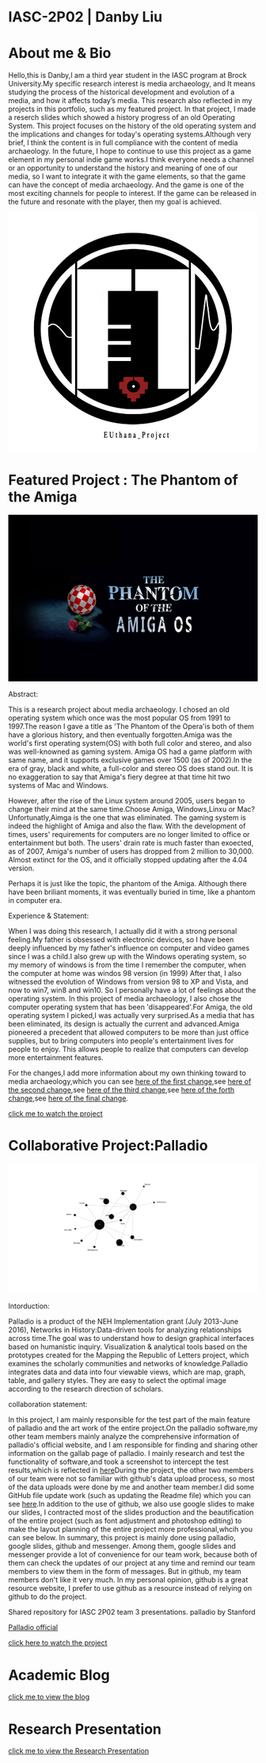 # IASC-2P02 | Danby Liu 

# About me & Bio

Hello,this is Danby,I am a third year student in the IASC program at Brock University.My specific research interest is media archaeology, and It means studying the process of the historical development and evolution of a media, and how it affects today’s media. This research also reflected in my projects in this portfolio, such as my featured project. In that project, I made a reserch slides which showed a history progress of an old Operating System. This project focuses on the history of the old operating system and the implications and changes for today's operating systems.Although very brief, I think the content is in full compliance with the content of media archaeology. In the future, I hope to continue to use this project as a game element in my  personal indie game works.I think everyone needs a channel or an opportunity to understand the history and meaning of one of our media, so I want to integrate it with the game elements, so that the game can have the concept of media archaeology. And the game is one of the most exciting channels for people to interest. If the game can be released in the future and resonate with the player, then my goal is achieved.


![](images/EU.jpg)


# Featured Project : The Phantom of the Amiga
![](img/cover1.jpg)

Abstract:

This is a research project about media archaeology. I chosed an old operating system which once was the most popular OS from 1991 to 1997.The reason I gave a title as 'The Phantom of the Opera'is both of them have a glorious history, and then eventually forgotten.Amiga was the world's first operating system(OS) with both full color and stereo, and also was well-knowned as gaming system. Amiga OS had a game platform with same name, and it supports exclusive games over 1500 (as of 2002).In the era of gray, black and white, a full-color and stereo OS does stand out. It is no exaggeration to say that Amiga's fiery degree at that time hit two systems of Mac and Windows.

However, after the rise of the Linux system around 2005, users began to change their mind at the same time.Choose Amiga, Windows,Linxu or Mac? Unfortunatly,Aimga is the one that was eliminated. The gaming system is indeed the highlight of Amiga and also the flaw. With the development of times, users' requirements for computers are no longer limited to office or entertainment but both. The users' drain rate is much faster than exoected, as of 2007, Amiga's number of users has dropped from 2 million to 30,000. Almost extinct for the OS, and it officially stopped updating after the 4.04 version.

Perhaps it is just like the topic, the phantom of the Amiga. Although there have been briliant moments, it was eventually buried in time, like a phantom in computer era.

Experience & Statement:

When I was doing this research, I actually did it with a strong personal feeling.My father is obsessed with electronic devices, so I have been deeply influenced by my father's influence on computer and video games since I was a child.I also grew up with the Windows operating system, so my memory of windows is from the time I remember the computer, when the computer at home was windos 98 version (in 1999) After that, I also witnessed the evolution of Windows from version 98 to XP and Vista, and now to win7, win8 and win10. So I personally have a lot of feelings about the operating system. In this project of media archaeology, I also chose the computer operating system that has been 'disappeared'.For Amiga, the old operating system I picked,I was actually very surprised.As a media that has been eliminated, its design is actually the current and advanced.Amiga pioneered a precedent that allowed computers to be more than just office supplies, but to bring computers into people's entertainment lives for people to enjoy. This allows people to realize that computers can develop more entertainment features.

For the changes,I add more information about my own thinking toward to media archaeology,which you can see [here of the first change](https://github.com/EUthana/IASC-2P02/commit/d3a6b5777cfbccd0f5e7586367c3198e5242be4b),see [here of the second change](https://github.com/EUthana/IASC-2P02/commit/d713ac724ce2efe4a30a6a6a3f6dff93b5023210),see [here of the third change](https://github.com/EUthana/IASC-2P02/commit/561883120cb3f71d83ec7ad78214c6b7dc04acad),see [here of the forth change](https://github.com/EUthana/IASC-2P02/commit/3bfed374213d372e85110500576171b34d2875dc),see [here of the final change](https://github.com/EUthana/IASC-2P02/commit/642e2a2e6f79524c3e5acacd28ecaf7937ab5198).

[click me to watch the project](https://euthana.github.io/IASC-2P02/reveal/reveal/index.html)

# Collaborative Project:Palladio


![](img/palla.png)

Intorduction:

Palladio is a product of the NEH Implementation grant (July 2013-June 2016), Networks in History:Data-driven tools for analyzing relationships across time.The goal was to understand how to design graphical interfaces based on humanistic inquiry.
Visualization & analytical tools based on the prototypes created for the Mapping the Republic of Letters project, which examines the scholarly communities and networks of knowledge.Palladio integrates data and data into four viewable views, which are map, graph, table, and gallery styles. They are easy to select the optimal image according to the research direction of scholars. 

collaboration statement:

In this project, I am mainly responsible for the test part of the main feature of palladio and the art work of the entire project.On the palladio software,my other team members mainly analyze the comprehensive information of palladio's official website, and I am responsible for finding and sharing other information on the gallab page of palladio. I mainly research and test the functionality of software,and took a screenshot to intercept the test results,which is reflected in [here](https://github.com/IascAtBrock/IASC-2P02-TeamPresentations/commit/ca86eb7879736a99b7ed5e861633c2a9096f503e)During the project, the other two members of our team were not so familiar with github's data upload process, so most of the data uploads were done by me and another team member.I did some GitHub file update work (such as updating the Readme file) which you can see [here](https://github.com/IascAtBrock/IASC-2P02-TeamPresentations/commit/4823c369fd440ddee005bbc825e6eded92eb3253).In addition to the use of github, we also use google slides to make our slides, I contracted most of the slides production and the beautification of the entire project (such as font adjustment and photoshop editing) to make the layout planning of the entire project more professional,whcih you can see below.
In summary, this project is mainly done using palladio, google slides, github and messenger. Among them, google slides and messenger provide a lot of convenience for our team work, because both of them can check the updates of our project at any time and remind our team members to view them in the form of messages. But in github, my team members don't like it very much. In my personal opinion, github is a great resource website, I prefer to use github as a resource instead of relying on github to do the project.


Shared repository for IASC 2P02 team 3 presentations.
 palladio by Stanford


[Palladio official](https://hdlab.stanford.edu/palladio/)

[click here to watch the project](https://docs.google.com/presentation/d/1yaZbkcikFoIxXl-E5EmHkoj-OGK1jH4FrHXMuCH7YCM/edit#slide=id.g4b1aa37cf4_1_15)



# Academic Blog

[click me to view the blog ](https://euthana.github.io/IASC-2P02/BlogPost)

# Research Presentation

[click me to view the Research Presentation](https://euthana.github.io/IASC-2P02/reveal/reveal/index.html)
